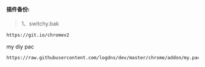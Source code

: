  #### 插件备份:
 
>1、switchy.bak

```bash
https://git.io/chromev2
```
my diy pac
```bash
https://raw.githubusercontent.com/logdns/dev/master/chrome/addon/my.pac
```
